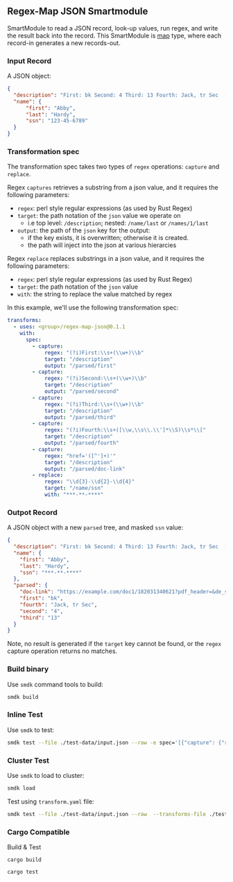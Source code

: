 ## Regex-Map JSON Smartmodule

SmartModule to read a JSON record, look-up values, run regex, and write the result back into the record. This SmartModule is [map] type, where each record-in generates a new records-out.

### Input Record

A JSON object:

```json
{
  "description": "First: bk Second: 4 Third: 13 Fourth: Jack, tr Sec  [Encased string - (data)] (<a href='https://example.com/doc1/182031340621?pdf_header=&de_seq_num=44&caseid=456177'>9</a>)",
  "name": {
      "first": "Abby",
      "last": "Hardy",
      "ssn": "123-45-6789"
  }
}
```

### Transformation spec

The transformation spec takes two types of `regex` operations: `capture` and `replace`. 

Regex `captures` retrieves a substring from a json value, and it requires the following parameters:

* `regex`: perl style regular expressions (as used by Rust Regex)
* `target`: the path notation of the `json` value we operate on
    * i.e top level: `/description`; nested: `/name/last` or `/names/1/last`
* `output`: the path of the `json` key for the output:
    * if the key exists, it is overwritten; otherwise it is created.
    * the path will inject into the json at various hierarcies

Regex `replace` replaces substrings in a json value, and it requires the following parameters:

* `regex`: perl style regular expressions (as used by Rust Regex)
* `target`: the path notation of the `json` value
* `with`: the string to replace the value matched by regex

In this example, we'll use the following transformation spec:

```yaml
transforms:
  - uses: <group>/regex-map-json@0.1.1
    with:
      spec:
        - capture:
            regex: "(?i)First:\\s+(\\w+)\\b"
            target: "/description"
            output: "/parsed/first"      
        - capture:
            regex: "(?i)Second:\\s+(\\w+)\\b"
            target: "/description"
            output: "/parsed/second"
        - capture: 
            regex: "(?i)Third:\\s+(\\w+)\\b"
            target: "/description"
            output: "/parsed/third"     
        - capture: 
            regex: "(?i)Fourth:\\s+([\\w,\\s\\.\\']*\\S)\\s*\\["
            target: "/description"
            output: "/parsed/fourth"
        - capture:
            regex: "href='([^']+)'"
            target: "/description"
            output: "/parsed/doc-link"
        - replace:
            regex: "\\d{3}-\\d{2}-\\d{4}"
            target: "/name/ssn"
            with: "***-**-****"
```

### Outpot Record

A JSON object with a new `parsed` tree, and masked `ssn` value:

```json
{
  "description": "First: bk Second: 4 Third: 13 Fourth: Jack, tr Sec  [Encased string - (data)] (<a href='https://example.com/doc1/182031340621?pdf_header=&de_seq_num=44&caseid=456177'>9</a>)",
  "name": {
    "first": "Abby",
    "last": "Hardy",
    "ssn": "***-**-****"
  },  
  "parsed": {
    "doc-link": "https://example.com/doc1/182031340621?pdf_header=&de_seq_num=44&caseid=456177",
    "first": "bk",
    "fourth": "Jack, tr Sec",
    "second": "4",
    "third": "13"
  }
}
```

Note, no result is generated if the `target` key cannot be found, or the `regex` capture operation returns no matches.


### Build binary

Use `smdk` command tools to build:

```bash
smdk build
```

### Inline Test 

Use `smdk` to test:

```bash
smdk test --file ./test-data/input.json --raw -e spec='[{"capture": {"regex": "(?i)First:\\s+(\\w+)\\b", "target": "/description", "output": "/parsed/first"}}, {"replace": {"regex": "\\d{3}-\\d{2}-\\d{4}", "target": "/name/ssn", "with": "***-**-****" }}]'
```

### Cluster Test

Use `smdk` to load to cluster:

```bash
smdk load 
```

Test using `transform.yaml` file:

```bash
smdk test --file ./test-data/input.json --raw  --transforms-file ./test-data/transform.yaml
```

### Cargo Compatible

Build & Test

```
cargo build
```

```
cargo test
```


[map]: https://www.fluvio.io/smartmodules/transform/map/